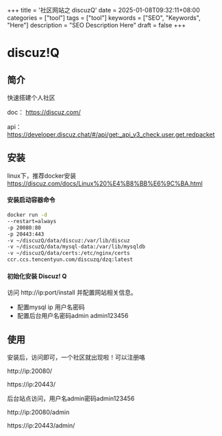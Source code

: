 +++
title = '社区网站之 discuzQ'
date = 2025-01-08T09:32:11+08:00
categories = ["tool"]
tags = ["tool"]
keywords = ["SEO", "Keywords", "Here"]
description = "SEO Description Here"
draft = false
+++

# discuz!Q

## 简介

快速搭建个人社区

doc： https://discuz.com/

api： https://developer.discuz.chat/#/api/get:_api_v3_check.user.get.redpacket

## 安装

linux下，推荐docker安装   https://discuz.com/docs/Linux%20%E4%B8%BB%E6%9C%BA.html

#### 安装启动容器命令

```bash
docker run -d
--restart=always
-p 20080:80
-p 20443:443
-v ~/discuzQ/data/discuz:/var/lib/discuz
-v ~/discuzQ/data/mysql-data:/var/lib/mysqldb
-v ~/discuzQ/data/certs:/etc/nginx/certs
ccr.ccs.tencentyun.com/discuzq/dzq:latest

```

#### 初始化安装 Discuz! Q

访问 http://ip:port/install 并配置网站相关信息。

- 配置mysql ip 用户名密码
- 配置后台用户名密码admin admin123456

## 使用

安装后，访问即可，一个社区就出现啦！可以注册咯

http://ip:20080/

https://ip:20443/

后台站点访问，用户名admin密码admin123456

http://ip:20080/admin

https://ip:20443/admin/